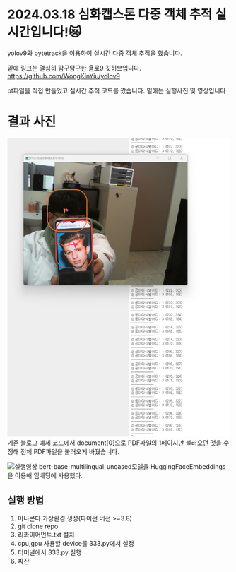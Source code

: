 # 2024.03.18 심화캡스톤 다중 객체 추적 실시간입니다!😿

yolov9와 bytetrack을 이용하여 실시간 다중 객체 추적을 했습니다.

밑에 링크는 열심히 탐구탐구한 욜로9 깃허브입니다.
https://github.com/WongKinYiu/yolov9

pt파일을 직접 만들었고 실시간 추적 코드를 짰습니다.
밑에는 실행사진 및 영상입니다

# 결과 사진
![ 다중객체 추적 실시간 실행사진 ](assets/1.png)
기존 블로그 예제 코드에서 document[0]으로 PDF파일의 1페이지만 불러오던 것을 
수정해 전체 PDF파일을 불러오게 바꿨습니다.

![ 실행영상 ](assets/2.gif)
bert-base-multilingual-uncased모델을 HuggingFaceEmbeddings을 이용해 임베딩에 사용했다.

## 실행 방법
1. 아나콘다 가상환경 생성(파이썬 버전 >=3.8)
2. git clone repo
3. 리콰이어먼트.txt 설치
4. cpu,gpu 사용할 device를 333.py에서 설정
5. 터미널에서 333.py 실행
6. 짜잔
